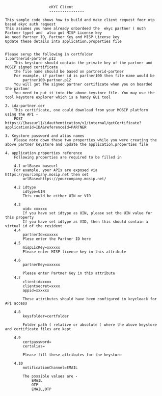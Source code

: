 
						eKYC Client
						----------------
	
	This sample code shows how to build and make client request foor otp based ekyc auth request
	This assumes you have already onbordeed the  ekyc partner ( Auth Partner type) and  also got MISP License key
	We need Partner ID, Partner Key and MISP License key
	Update these details into application.properties file
		
	
	Please serup the following in certfolder
	1.partnerid-partner.p12
		This keystore should contain the private key of the partner and MOSIP signed certificate
		the file name should be based on partnerid-partner
		For example, if partner id is partner100 then file name would be 
			partner100-partner.p12
		You will get The signed partner certificate when you on boarded the partner 
		You need to put it into the above keystore file. You may use the tool keystore explorer which is a handy GUI tool
	
	2. ida-partner.cer
		This certificate, one could download from your MOSIP platform using the API -
		POST https://{baseurl}/idauthentication/v1/internal/getCertificate?applicationId=IDA&referenceId=PARTNER
		
	3. Keystore password and alias names
		Please note down these two properties while you were creating the above partner keystore and update the application.properties file
	
	4. application.properties reference
		Following properties are required to be filled in 
	
		4.1 urlBase= baseurl
		For example, your APIs are exposed via https://yourcompany.mosip.net then set 
			urlBase=https://yourcompany.mosip.net/

		4.2 idtype
			idtype=UIN 
			This could be either UIN or VID
			
		4.3
			uid= xxxxxx
			If you have set idtype as UIN, please set the UIN value for this property
			If you have set idtype as VID, then this should contain a virtual id of the resident
		4.4
			partnerId=xxxxxx
			Plese enter the Partner ID here
		4.5
			mispLicKey=xxxxxx
			Please enter MISP license key in this attribute
			
		4.6
			partnerKey=xxxxxx
			
			Please enter Partner Key in this attribute
		4.7	
			clientid=xxxx
			clientsecret=xxxx
			appid=xxxxxx
			
			These attributes should have been configured in keycloack for API access
			
		4.8
			keysfolder=certfolder
			
			Folder path ( relative or absolute ) where the above keystore and certificate files are kept
			
		4.9
			certpassword=
			certalias=

			Please fill these attributes for the keystore
			
		4.10
			notificationChannel=EMAIL
			
			The possible values are -
				EMAIL
				OTP
				EMAIL,OTP
				